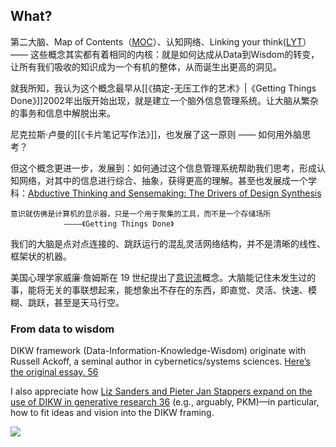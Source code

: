 ## What?
第二大脑、Map of Contents（[MOC](https://medium.com/pm%E7%9A%84%E7%94%9F%E7%94%A2%E5%8A%9B%E5%B7%A5%E5%85%B7%E7%AE%B1/%E6%95%B8%E4%BD%8D%E7%AD%86%E8%A8%98%E5%A4%AA%E5%A4%9A%E5%BE%88%E5%87%8C%E4%BA%82%E6%80%8E%E9%BA%BC%E8%BE%A6-451a6cb4ab17)）、认知网络、Linking your think([LYT](https://www.linkingyourthinking.com/download-lyt-kit)）—— 这些概念其实都有着相同的内核：就是如何达成从Data到Wisdom的转变，让所有我们吸收的知识成为一个有机的整体，从而诞生出更高的洞见。

就我所知，我认为这个概念最早从[[《搞定-无压工作的艺术》|《Getting Things Done》]]2002年出版开始出现，就是建立一个脑外信息管理系统。让大脑从繁杂的事务和信息中解脱出来。

尼克拉斯·卢曼的[[《卡片笔记写作法》]]，也发展了这一原则 —— 如何用外脑思考？

但这个概念更进一步，发展到：如何通过这个信息管理系统帮助我们思考，形成认知网络，对其中的信息进行综合、抽象，获得更高的理解。甚至也发展成一个学科：[Abductive Thinking and Sensemaking: The Drivers of Design Synthesis](https://www.jonkolko.com/writingAbductiveThinking.php)

	意识就仿佛是计算机的显示器，只是一个用于聚集的工具，而不是一个存储场所
				————《Getting Things Done》

我们的大脑是点对点连接的、跳跃运行的混乱灵活网络结构，并不是清晰的线性、框架状的机器。

美国心理学家威廉·詹姆斯在 19 世纪提出了[意识流](https://entergnblink.in/%E6%84%8F%E8%AF%86%E6%B5%81)概念。大脑能记住未发生过的事，能将无关的事联想起来，能想象出不存在的东西，即直觉、灵活、快速、模糊、跳跃，甚至是天马行空。

### From data to wisdom
DIKW framework (Data-Information-Knowledge-Wisdom) originate with Russell Ackoff, a seminal author in cybernetics/systems sciences. [Here’s the original essay. 56](http://faculty.ung.edu/kmelton/Documents/DataWisdom.pdf)

I also appreciate how [Liz Sanders and Pieter Jan Stappers expand on the use of DIKW in generative research 36](https://current.ecuad.ca/the-fabric-of-design-wisdom) (e.g., arguably, PKM)—in particular, how to fit ideas and vision into the DIKW framing.

[![](https://forum.obsidian.md/uploads/default/original/2X/e/eb6fc396f10129e836a95b9ee549b506430830a3.jpeg)
](https://forum.obsidian.md/uploads/default/original/2X/e/eb6fc396f10129e836a95b9ee549b506430830a3.jpeg)